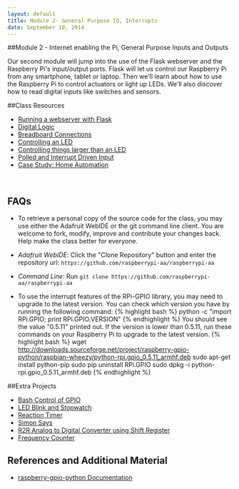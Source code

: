 ```yaml
---
layout: default
title: Module 2- General Purpose IO, Interrupts
date: September 10, 2014
---
```


##Module 2 - Internet enabling the Pi, General Purpose Inputs and Outputs

Our second module will jump into the use of the Flask webserver and the Raspberry Pi's input/output ports. Flask will let us control our Raspberry Pi from any smartphone, tablet or laptop. Then we'll learn about how to use the Raspberry Pi to control actuators or light up LEDs. We'll also discover how to read digital inputs like switches and sensors. 


##Class Resources
* [Running a webserver with Flask](/session4/flask.html)
* [Digital Logic](/session2/logic.html)
* [Breadboard Connections](https://dl.dropboxusercontent.com/u/1733921/Raspberry%20Pi/Breadboard%20Connections.jpg)
* [Controlling an LED](/session2/led_control.html)
* [Controlling things larger than an LED](/session2/power-control.html)
* [Polled and Interrupt Driven Input](/session2/input.html)
* [Case Study: Home Automation](/session2/home_automation.html)

<br/>

## FAQs
* To retrieve a personal copy of the source code for the class, you may use either the Adafruit WebIDE or the git command line client. You are welcome to fork, modify, improve and contribute your changes back. Help make the class better for everyone.

* _Adafruit WebIDE_: Click the "Clone Repository" button and enter the repository url: `https://github.com/raspberrypi-aa/raspberrypi-aa`
* _Command Line_: Run `git clone https://github.com/raspberrypi-aa/raspberrypi-aa`
*  To use the interrupt features of the RPi-GPIO library, you may need to upgrade to the latest version. You can check which version you have by running the following command:
{% highlight bash %}
python -c "import RPi.GPIO; print RPi.GPIO.VERSION"
{% endhighlight %}
You should see the value "0.5.11" printed out. If the version is lower than 0.5.11, run these commands on your Raspberry Pi to upgrade to the latest version.
{% highlight bash %}
  wget http://downloads.sourceforge.net/project/raspberry-gpio-python/raspbian-wheezy/python-rpi.gpio_0.5.11_armhf.deb
  sudo apt-get install python-pip
  sudo pip uninstall RPi.GPIO
  sudo dpkg -i python-rpi.gpio_0.5.11_armhf.deb
{% endhighlight %}

##Extra Projects
* [Bash Control of GPIO](/session2/bash.html)
* [LED Blink and Stopwatch](/session2/project1-beginner.html)
* [Reaction Timer](/session2/project2-beginner.html)
* [Simon Says](https://github.com/raspberrypi-aa/raspberrypi-aa/blob/master/Project1-Intermediate.py)
* [R2R Analog to Digital Converter using Shift Register](https://github.com/raspberrypi-aa/raspberrypi-aa/blob/master/Project1-Advanced.py)
* [Frequency Counter](https://github.com/raspberrypi-aa/raspberrypi-aa/blob/master/Project2-Advanced.py)

## References and Additional Material
* [raspberry-gpio-python Documentation](http://sourceforge.net/p/raspberry-gpio-python/wiki/Home/)

